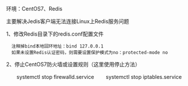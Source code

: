 环境：CentOS7、Redis

主要解决Jedis客户端无法连接Linux上Redis服务问题


1、修改Redis目录下的redis.conf配置文件

      注释掉bind本地回环地址：bind 127.0.0.1
      如果未设置Redis认证密码，则需要设置保护模式为no：protected-mode no

2、停止CentOS7防火墙或设置规则（这里使用停止方法）

　　systemctl stop firewalld.service
　　systemctl stop iptables.service
